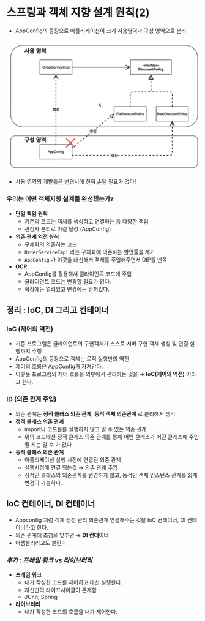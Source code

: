 # 스프링과 객체 지향 설계 원칙(2)

- AppConfig의 등장으로 애플리케이션이 크게 사용영역과 구성 영역으로 분리

![Untitled](img/springimg5/Untitled.png)

- 사용 영역의 개발틀은 변경시에 전혀 손댈 필요가 없다!

### 우리는 어떤 객체지향 설계를 완성했는가?

- **단일 책임 원칙**
    - 기존의 코드는 객체를 생성하고 연결하는 등 다양한 책임
    - 관심사 분리로 이걸 달성 (AppConfig)
- **의존 관계 역전 원칙**
    - 구체화의 의존하는 코드
    - `OrderServiceImpl` 라는 구체화에 의존하는 할인률을 제거
    - `AppConfig` 가 이것을 대신해서 객체를 주입해주면서 DIP를 만족
- **OCP**
    - AppConfig를 활용해서 클라이언트 코드에 주입
    - 클라이언트 코드는 변경할 필요가 없다.
    - 확장에는 열려있고 변경에는 닫혀있다.
    

## 정리 : IoC, DI 그리고 컨테이너

### IoC (제어의 역전)

- 기존 프로그램은 클라이언트의 구현객체가 스스로 서버 구현 객체 생성 및 연결 실행까지 수행
- AppConfig의 등장으로 객체는 로직 실행만의 역전
- 제어의 흐름은 AppConfig가 가져간다.
- 이렇듯 프로그램의 제어 흐름을 외부에서 관리하는 것을 → **IoC(제어의 역전)** 이라고 한다.

### ID (의존 관계 주입)

- 의존 관계는 **정적 클래스 의존 관계**, **동적 객체 의존관계** 로 분리해서 생각
- **정적 클래스 의존 관계**
    - import나 코드를를 실행하지 않고 알 수 있는 의존 관계
    - 위의 코드에선 정적 클래스 의존 관계를 통해 어떤 클래스가 어떤 클래스에 주입 될 지는 알 수 가 없다.
- **동적 클래스 의존 관계**
    - 어플리케이션 실행 시점에 연결된 의존 관계
    - 실행시점에 연결 되는것 → 의존 관계 주입
    - 정적인 클래스의 의존관계를 변경하지 않고, 동적인 객체 인스턴스 관계를 쉽게 변경이 가능하다.

## IoC 컨테이너, DI 컨테이너

- Appconfig 처럼 객체 생성 관리 의존관계 연결해주는 것을 IoC 컨테이너, DI 컨테이너라고 한다.
- 의존 관계에 초첨을 맞추면 → **DI 컨테이너**
- 어셈블러라고도 불린다.

### *추가 : 프레임 워크 vs 라이브러리*

- **프레임 워크**
    - 내가 작성한 코드를 제어하고 대신 실행한다.
    - 자신만의 라이프사이클이 존재함
    - JUnit, Spring
- **라이브러리**
    - 내가 작성한 코드의 흐름을 내가 제어한다.